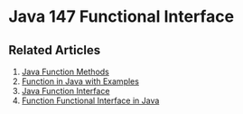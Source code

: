 # Java 147 Functional Interface

## Related Articles
1. [Java Function Methods](https://www.ruoxue.org/java-147-java-function-methods/)
2. [Function in Java with Examples](https://www.ruoxue.org/java-147-function-in-java-with-examples/)
3. [Java Function Interface](https://www.ruoxue.org/java-147-java-function-interface/)
4. [Function Functional Interface in Java](https://www.ruoxue.org/java-147-function-functional-interface-in-java/)
